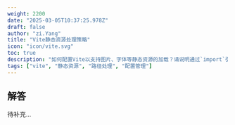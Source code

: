 ```yaml
---
weight: 2200
date: "2025-03-05T10:37:25.978Z"
draft: false
author: "zi.Yang"
title: "Vite静态资源处理策略"
icon: "icon/vite.svg"
toc: true
description: "如何配置Vite以支持图片、字体等静态资源的加载？请说明通过`import`引入或`public`目录引用的区别及适用场景？"
tags: ["vite", "静态资源", "路径处理", "配置管理"]
---
```


## 解答

待补充...
